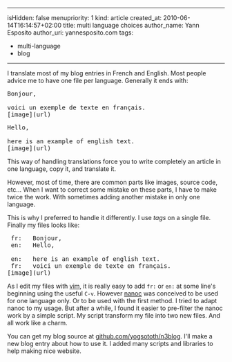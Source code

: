 -----
isHidden:       false
menupriority:   1
kind:           article
created_at:     2010-06-14T16:14:57+02:00
title: multi language choices
author_name: Yann Esposito
author_uri: yannesposito.com
tags:
  - multi-language
  - blog
-----


I translate most of my blog entries in French and English.
Most people advice me to have one file per language. Generally it ends with:

<pre class="twilight">
Bonjour, 

voici un exemple de texte en français.
[image](url)
</pre>

<pre class="twilight">
Hello, 

here is an example of english text.
[image](url)
</pre>

This way of handling translations force you to write completely an article in one language, copy it, and translate it.

However, most of time, there are common parts like images, source code, etc...
When I want to correct some mistake on these parts, I have to make twice the work. With sometimes adding another mistake in only one language.

This is why I preferred to handle it differently.
I use *tags* on a single file.
Finally my files looks like:

<pre>
 fr:   Bonjour, 
 en:   Hello, 

 en:   here is an example of english text.
 fr:   voici un exemple de texte en français.
[image](url)
</pre>

As I edit my files with [vim](http://vim.org), it is really easy to add `fr:` or `en:` at some line's beginning using the useful `C-v`.
However [nanoc](http://nanoc.stoneship.org) was conceived to be used for one language only. Or to be used with the first method. I tried to adapt nanoc to my usage. But after a while, I found it easier to pre-filter the nanoc work by a simple script. My script transform my file into two new files. And all work like a charm.

You can get my blog source at [github.com/yogsototh/n3blog](http://github.com/yogsototh/n3blog). I'll make a new blog entry about how to use it. I added many scripts and libraries to help making nice website.
